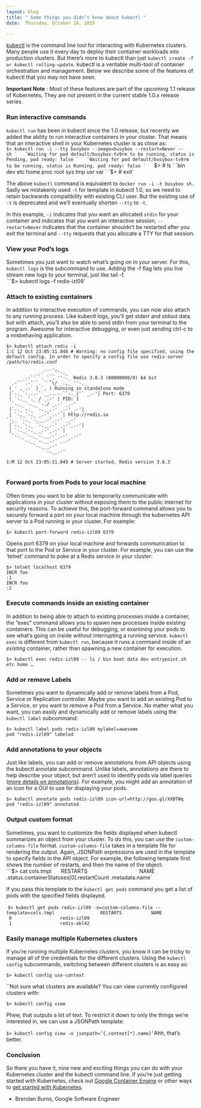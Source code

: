 ```yaml
---
layout: blog
title: " Some things you didn’t know about kubectl "
date:  Thursday, October 28, 2015 

---
```

[kubectl](https://github.com/kubernetes/kubernetes/blob/master/docs/user-guide/kubectl-overview.md) is the command line tool for interacting with Kubernetes clusters. Many people use it every day to deploy their container workloads into production clusters. But there’s more to kubectl than just `kubectl create -f or kubectl rolling-update`. kubectl is a veritable multi-tool of container orchestration and management. Below we describe some of the features of kubectl that you may not have seen.&nbsp;  
  
**Important Note** : Most of these features are part of the upcoming 1.1 release of Kubernetes. They are not present in the current stable 1.0.x release series.  
  

### 

### Run interactive commands&nbsp;
  
`kubectl run` has been in kubectl since the 1.0 release, but recently we added the ability to run interactive containers in your cluster. That means that an interactive shell in your Kubernetes cluster is as close as:  
```$> kubectl run -i --tty busybox --image=busybox --restart=Never -- sh `  
`Waiting for pod default/busybox-tv9rm to be running, status is Pending, pod ready: false `  
`Waiting for pod default/busybox-tv9rm to be running, status is Running, pod ready: false `  
```$> # ls `  
`bin dev etc home proc root sys tmp usr var `  
`$> # exit`  
  
The above `kubectl` command is equivalent to `docker run -i -t busybox sh.` Sadly we mistakenly used `-t` for template in kubectl 1.0, so we need to retain backwards compatibility with existing CLI user. But the existing use of `-t` is deprecated and we’ll eventually shorten `--tty` to `-t`.  
  
In this example, `-i` indicates that you want an allocated `stdin` for your container and indicates that you want an interactive session, `--restart=Never` indicates that the container shouldn’t be restarted after you exit the terminal and `--tty` requests that you allocate a TTY for that session.  
  

### 

### View your Pod’s logs&nbsp;
  
Sometimes you just want to watch what’s going on in your server. For this, `kubectl logs` is the subcommand to use. Adding the -f flag lets you live stream new logs to your terminal, just like tail -f.  
```$> kubectl logs -f redis-izl09`  
  

### 

### Attach to existing containers
  
In addition to interactive execution of commands, you can now also attach to any running process. Like kubectl logs, you’ll get stderr and stdout data, but with attach, you’ll also be able to send stdin from your terminal to the program. Awesome for interactive debugging, or even just sending ctrl-c to a misbehaving application.  

```
$> kubectl attach redis -i
1:C 12 Oct 23:05:11.848 # Warning: no config file specified, using the default config. In order to specify a config file use redis-server /path/to/redis.conf
                _._                                                  
           _.-``__''-._                                             
      _.-`` `. `_. ''-._ Redis 3.0.3 (00000000/0) 64 bit
  .-`` .-```. ```\/ _.,_ ''-._                                   
 ( ' , .-` | `, ) Running in standalone mode
 |`-._`-...-` __...-.``-._|'` _.-'| Port: 6379
 | `-._ `._ / _.-' | PID: 1
  `-._ `-._ `-./ _.-' _.-'                                   
 |`-._`-._ `-.__.-' _.-'_.-'|                                  
 | `-._`-._ _.-'_.-' | http://redis.io
`-._ `-._`-.__.-'_.-' _.-'                                   
 |`-._`-._ `-.__.-' _.-'_.-'|                                  
 | `-._`-._ _.-'_.-' |                                  
  `-._ `-._`-.__.-'_.-' _.-'                                   
      `-._ `-.__.-' _.-'                                       
          `-._ _.-'                                           
              `-.__.-'                                               

1:M 12 Oct 23:05:11.849 # Server started, Redis version 3.0.3
```

```

```

### 

### Forward ports from Pods to your local machine&nbsp;
  
Often times you want to be able to temporarily communicate with applications in your cluster without exposing them to the public internet for security reasons. To achieve this, the port-forward command allows you to securely forward a port on your local machine through the kubernetes API server to a Pod running in your cluster. For example:  
  
`$> kubectl port-forward redis-izl09 6379`  
  
Opens port 6379 on your local machine and forwards communication to that port to the Pod or Service in your cluster. For example, you can use the ‘telnet’ command to poke at a Redis service in your cluster:  
  
`$> telnet localhost 6379 `  
`INCR foo `  
`:1 `  
`INCR foo `  
`:2`  
  
  

### Execute commands inside an existing container
In addition to being able to attach to existing processes inside a container, the “exec” command allows you to spawn new processes inside existing containers. This can be useful for debugging, or examining your pods to see what’s going on inside without interrupting a running service. `kubectl exec` is different from `kubectl run`, because it runs a command inside of an _existing_ container, rather than spawning a new container for execution.  
  
`$> kubectl exec redis-izl09 -- ls /
bin
boot
data
dev
entrypoint.sh
etc
home
…`  
  

### 

### Add or remove Labels&nbsp;
  
Sometimes you want to dynamically add or remove labels from a Pod, Service or Replication controller. Maybe you want to add an existing Pod to a Service, or you want to remove a Pod from a Service. No matter what you want, you can easily and dynamically add or remove labels using the `kubectl label` subcommand:  
  
`$> kubectl label pods redis-izl09 mylabel=awesome `  
`pod "redis-izl09" labeled`  
  

### 

### Add annotations to your objects&nbsp;
  
Just like labels, you can add or remove annotations from API objects using the kubectl annotate subcommand. Unlike labels, annotations are there to help describe your object, but aren’t used to identify pods via label queries ([more details on annotations](https://github.com/kubernetes/kubernetes/blob/master/docs/user-guide/annotations.md#annotations)). For example, you might add an annotation of an icon for a GUI to use for displaying your pods.  
  
`$> kubectl annotate pods redis-izl09 icon-url=http://goo.gl/XXBTWq `  
`pod "redis-izl09" annotated`  
  

### 

### Output custom format&nbsp;
  
Sometimes, you want to customize the fields displayed when kubectl summarizes an object from your cluster. To do this, you can use the `custom-columns-file` format. `custom-columns-file` takes in a template file for rendering the output. Again, JSONPath expressions are used in the template to specify fields in the API object. For example, the following template first shows the number of restarts, and then the name of the object:  
```$> cat cols.tmpl `  
`RESTARTS                                   NAME `  
`.status.containerStatuses[0].restartCount .metadata.name`  
  
If you pass this template to the `kubectl get pods` command you get a list of pods with the specified fields displayed.  
  
&nbsp;`$> kubectl get pods redis-izl09 -o=custom-columns-file --template=cols.tmpl                 RESTARTS           NAME `  
` 0                  redis-izl09 `  
` 1                  redis-abl42`  
  

### 

### Easily manage multiple Kubernetes clusters
  
If you’re running multiple Kubernetes clusters, you know it can be tricky to manage all of the credentials for the different clusters. Using the `kubectl config` subcommands, switching between different clusters is as easy as:  
  
`$> kubectl config use-context `  
  
``Not sure what clusters are available? You can view currently configured clusters with:  
  
`$> kubectl config view`  
  
Phew, that outputs a lot of text. To restrict it down to only the things we’re interested in, we can use a JSONPath template:  
  
`$> kubectl config view -o jsonpath=’{.context[*].name}’`Ahh, that’s better.  
  

### 

### Conclusion&nbsp;
  
So there you have it, nine new and exciting things you can do with your Kubernetes cluster and the kubectl command line. If you’re just getting started with Kubernetes, check out [Google Container Engine](https://cloud.google.com/container-engine/) or other ways to [get started with Kubernetes](http://kubernetes.io/gettingstarted/).  
  
- Brendan Burns, Google Software Engineer